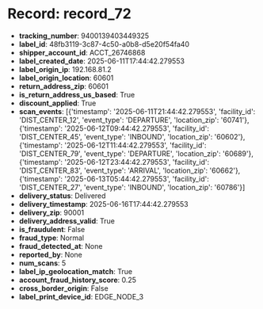 # Record: record_72

- **tracking_number**: 9400139403449325
- **label_id**: 48fb3119-3c87-4c50-a0b8-d5e20f54fa40
- **shipper_account_id**: ACCT_26746868
- **label_created_date**: 2025-06-11T17:44:42.279553
- **label_origin_ip**: 192.168.81.2
- **label_origin_location**: 60601
- **return_address_zip**: 60601
- **is_return_address_us_based**: True
- **discount_applied**: True
- **scan_events**: [{'timestamp': '2025-06-11T21:44:42.279553', 'facility_id': 'DIST_CENTER_12', 'event_type': 'DEPARTURE', 'location_zip': '60741'}, {'timestamp': '2025-06-12T09:44:42.279553', 'facility_id': 'DIST_CENTER_45', 'event_type': 'INBOUND', 'location_zip': '60602'}, {'timestamp': '2025-06-12T11:44:42.279553', 'facility_id': 'DIST_CENTER_79', 'event_type': 'DEPARTURE', 'location_zip': '60689'}, {'timestamp': '2025-06-12T23:44:42.279553', 'facility_id': 'DIST_CENTER_83', 'event_type': 'ARRIVAL', 'location_zip': '60662'}, {'timestamp': '2025-06-13T05:44:42.279553', 'facility_id': 'DIST_CENTER_27', 'event_type': 'INBOUND', 'location_zip': '60786'}]
- **delivery_status**: Delivered
- **delivery_timestamp**: 2025-06-16T17:44:42.279553
- **delivery_zip**: 90001
- **delivery_address_valid**: True
- **is_fraudulent**: False
- **fraud_type**: Normal
- **fraud_detected_at**: None
- **reported_by**: None
- **num_scans**: 5
- **label_ip_geolocation_match**: True
- **account_fraud_history_score**: 0.25
- **cross_border_origin**: False
- **label_print_device_id**: EDGE_NODE_3